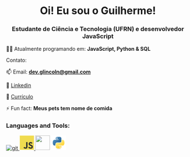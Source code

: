 <h1 align="center">Oi! Eu sou o Guilherme!</h1>
<h3 align="center">Estudante de Ciência e Tecnologia (UFRN) e desenvolvedor JavaScript</h3>

👩‍💻 Atualmente programando em: **JavaScript, Python & SQL**

Contato:

📫 Email: **dev.glincoln@gmail.com**

💼 [Linkedin](www.linkedin.com/in/guilherme-lincoln-7343431b7)
  
📄 [Currículo](https://drive.google.com/file/d/1wfd3cRmpIoo1sZNZHEgHZNYTP2ciQm7h/view?usp=sharing)

⚡ Fun fact: **Meus pets tem nome de comida**


<h3 align="left">Languages and Tools:</h3>
<p align="left"> <a href="https://git-scm.com/" target="_blank" rel="noreferrer"> <img src="https://www.vectorlogo.zone/logos/git-scm/git-scm-icon.svg" alt="git" width="40" height="40"/> </a> <a href="https://developer.mozilla.org/en-US/docs/Web/JavaScript" target="_blank" rel="noreferrer"> <img src="https://raw.githubusercontent.com/devicons/devicon/master/icons/javascript/javascript-original.svg" alt="javascript" width="40" height="40"/> </a> <a href="https://www.python.org" target="_blank" rel="noreferrer" <img src="https://cdn.jsdelivr.net/gh/devicons/devicon/icons/mysql/mysql-original.svg" width="40" height="40"></a> <img src="https://cdn.jsdelivr.net/gh/devicons/devicon/icons/html5/html5-original.svg" width="40" height="40">  <img src="https://raw.githubusercontent.com/devicons/devicon/master/icons/python/python-original.svg" alt="python" width="40" height="40"/>  </p>
